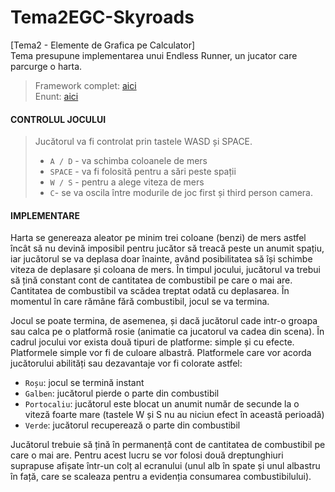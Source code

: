 # Tema2EGC-Skyroads
[Tema2 - Elemente de Grafica pe Calculator] <br>
Tema presupune implementarea unui Endless Runner, un jucator care parcurge o harta. <br>
> Framework complet: [aici](https://github.com/UPB-Graphics/Framework-EGC) <br>
> Enunt: [aici](https://ocw.cs.pub.ro/courses/egc/teme/2020/02)


#### CONTROLUL JOCULUI
> Jucătorul va fi controlat prin tastele WASD și SPACE. 
>  - ```A / D``` - va schimba coloanele de mers
>  - ```SPACE``` - va fi folosită pentru a sări peste spații
>  - ```W / S``` - pentru a alege viteza de mers
>  - ```C```- se va oscila între modurile de joc first și third person camera.


#### IMPLEMENTARE
Harta se genereaza aleator pe minim trei coloane (benzi) de mers astfel încât să nu devină imposibil pentru jucător să treacă peste un anumit spațiu, iar jucătorul se va deplasa doar înainte, având posibilitatea să își schimbe viteza de deplasare și coloana de mers. În timpul jocului, jucătorul va trebui să țină constant cont de cantitatea de combustibil pe care o mai are. Cantitatea de combustibil va scădea treptat odată cu deplasarea. În momentul în care rămâne fără combustibil, jocul se va termina. 

Jocul se poate termina, de asemenea, și dacă jucătorul cade intr-o groapa sau calca pe o platformă rosie (animatie ca jucatorul va cadea din scena). În cadrul jocului vor exista două tipuri de platforme: simple și cu efecte. Platformele simple vor fi de culoare albastră. Platformele care vor acorda jucătorului abilități sau dezavantaje vor fi colorate astfel:

- ```Roșu```: jocul se termină instant
- ```Galben```: jucătorul pierde o parte din combustibil
- ```Portocaliu```: jucătorul este blocat un anumit număr de secunde la o viteză foarte mare (tastele W și S nu au niciun efect în această perioadă)
- ```Verde```: jucătorul recuperează o parte din combustibil

Jucătorul trebuie să țină în permanență cont de cantitatea de combustibil pe care o mai are. Pentru acest lucru se vor folosi două dreptunghiuri suprapuse afișate într-un colț al ecranului (unul alb în spate și unul albastru în față, care se scaleaza pentru a evidenția consumarea combustibilului).
